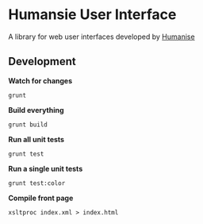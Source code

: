 # Humansie User Interface

A library for web user interfaces developed by [Humanise](https://www.humanise.dk)

## Development

**Watch for changes**

	grunt

**Build everything**

	grunt build

**Run all unit tests**

	grunt test

**Run a single unit tests**

	grunt test:color

**Compile front page**

	xsltproc index.xml > index.html